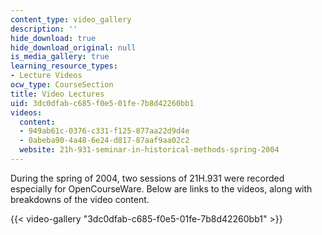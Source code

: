```yaml
---
content_type: video_gallery
description: ''
hide_download: true
hide_download_original: null
is_media_gallery: true
learning_resource_types:
- Lecture Videos
ocw_type: CourseSection
title: Video Lectures
uid: 3dc0dfab-c685-f0e5-01fe-7b8d42260bb1
videos:
  content:
  - 949ab61c-0376-c331-f125-877aa22d9d4e
  - 0abeba90-4a48-6e24-d817-87aaf9aa02c2
  website: 21h-931-seminar-in-historical-methods-spring-2004
---
```


During the spring of 2004, two sessions of 21H.931 were recorded especially for OpenCourseWare. Below are links to the videos, along with breakdowns of the video content.

{{< video-gallery "3dc0dfab-c685-f0e5-01fe-7b8d42260bb1" >}}

